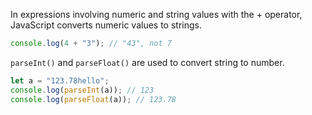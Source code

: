 In expressions involving numeric and string values with the + operator, JavaScript converts numeric values to strings.

```javascript
console.log(4 + "3"); // "43", not 7
```

`parseInt()` and `parseFloat()` are used to convert string to number.

```javascript
let a = "123.78hello";
console.log(parseInt(a)); // 123
console.log(parseFloat(a)); // 123.78
```
